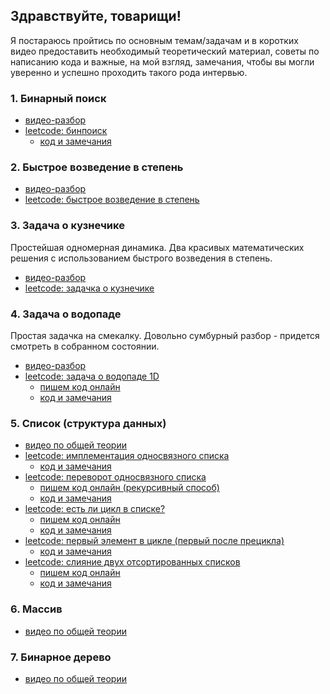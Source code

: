 ## Здравствуйте, товарищи!

Я постараюсь пройтись по основным темам/задачам и в коротких видео предоставить необходимый теоретический материал, советы по написанию кода и важные, на мой взгляд, замечания, чтобы вы могли уверенно и успешно проходить такого рода интервью.

### 1. Бинарный поиск
* [видео-разбор](https://youtu.be/fZ9VKq8ybq4)
* [leetcode: бинпоиск](https://leetcode.com/problems/binary-search)
  * [код и замечания](solutions/binsearch.md)

### 2. Быстрое возведение в степень
* [видео-разбор](https://youtu.be/swktXq5COtI)
* [leetcode: быстрое возведение в степень](https://leetcode.com/problems/powx-n)

### 3. Задача о кузнечике
Простейшая одномерная динамика. Два красивых математических решения с использованием быстрого возведения в степень.
* [видео-разбор](https://youtu.be/qoo_P3nbfic)
* [leetcode: задачка о кузнечике](https://leetcode.com/problems/climbing-stairs)

### 4. Задача о водопаде
Простая задачка на смекалку. Довольно сумбурный разбор - придется смотреть в собранном состоянии.
* [видео-разбор](https://youtu.be/4ntW5KknHPQ)
* [leetcode: задача о водопаде 1D](https://leetcode.com/problems/trapping-rain-water)
  * [пишем код онлайн](https://youtu.be/lXPKZSUJb94)
  * [код и замечания](solutions/trapping_rain_water.md)

### 5. Список (структура данных)
* [видео по общей теории](https://youtu.be/MGkDPkQMSR4)
* [leetcode: имплементация односвязного списка](https://leetcode.com/problems/design-linked-list)
  * [код и замечания](solutions/design_linked_list.md)
* [leetcode: переворот односвязного списка](https://leetcode.com/problems/reverse-linked-list)
  * [пишем код онлайн (рекурсивный способ)](https://youtu.be/fS7MkpRwbZs)
  * [код и замечания](solutions/reverse_linked_list.md)
* [leetcode: есть ли цикл в списке?](https://leetcode.com/problems/linked-list-cycle)
  * [пишем код онлайн](https://youtu.be/Hcapz3ixZmQ)
  * [код и замечания](solutions/linked_list_cycle.md)
* [leetcode: первый элемент в цикле (первый после прецикла)](https://leetcode.com/problems/linked-list-cycle-ii/)
  * [код и замечания](solutions/linked_list_cycle_ii.md)
* [leetcode: слияние двух отсортированных списков](https://leetcode.com/problems/merge-two-sorted-lists)
  * [пишем код онлайн](https://youtu.be/UiMNCXxqNpM)
  * [код и замечания](solutions/merge_two_sorted_lists.md)

### 6. Массив
* [видео по общей теории](https://youtu.be/KAuwhdYrN-8)

### 7. Бинарное дерево
* [видео по общей теории](https://youtu.be/2N4j4Jiy5Ac)
